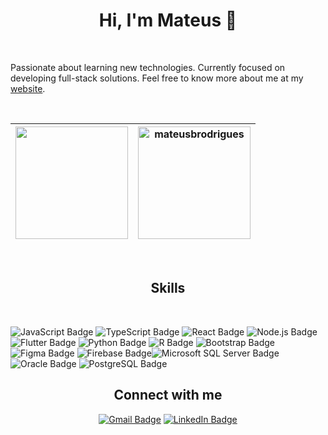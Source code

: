 ### <h1 align="center"> Hi, I'm Mateus 👋 </h1>
<br>

Passionate about learning new technologies. Currently focused on developing full-stack solutions. Feel free to know more about me at my [website](https://mateusb.dev/).

<br>
<div align="center">
  
 |<a href="https://github.com/mateusbrodrigues"> <img src="https://github-readme-stats.vercel.app/api?username=mateusbrodrigues&include_all_commits=true&count_private=true&show_icons=true&line_height=20&title_color=7A7ADB&icon_color=2234AE&text_color=D3D3D3&bg_color=0,000000,130F40" height="180em"/> | <img src="https://github-readme-stats.vercel.app/api/top-langs?username=mateusbrodrigues&show_icons=true&locale=en&layout=compact&line_height=20&title_color=7A7ADB&icon_color=2234AE&text_color=D3D3D3&bg_color=0,000000,130F40" height="180em"  alt="mateusbrodrigues"/> |
| ------------- | ------------- |
 
</div>
 <br>
<h2 align="center">Skills</h2>
<br>

![JavaScript Badge](https://img.shields.io/badge/JavaScript-F7DF1E?logo=javascript&logoColor=000&style=flat) ![TypeScript Badge](https://img.shields.io/badge/TypeScript-3178C6?logo=typescript&logoColor=fff&style=flat) ![React Badge](https://img.shields.io/badge/React-61DAFB?logo=react&logoColor=000&style=flat) ![Node.js Badge](https://img.shields.io/badge/Node.js-393?logo=nodedotjs&logoColor=fff&style=flat) ![Flutter Badge](https://img.shields.io/badge/Flutter-02569B?logo=flutter&logoColor=fff&style=flat) ![Python Badge](https://img.shields.io/badge/Python-3776AB?logo=python&logoColor=fff&style=flat) ![R Badge](https://img.shields.io/badge/R-276DC3?logo=r&logoColor=fff&style=flat) ![Bootstrap Badge](https://img.shields.io/badge/Bootstrap-7952B3?logo=bootstrap&logoColor=fff&style=flat) ![Figma Badge](https://img.shields.io/badge/Figma-F24E1E?logo=figma&logoColor=fff&style=flat) ![Firebase Badge](https://img.shields.io/badge/Firebase-FFCA28?logo=firebase&logoColor=000&style=flat)![Microsoft SQL Server Badge](https://img.shields.io/badge/Microsoft%20SQL%20Server-CC2927?logo=microsoftsqlserver&logoColor=fff&style=flat) ![Oracle Badge](https://img.shields.io/badge/Oracle-F80000?logo=oracle&logoColor=fff&style=flat) ![PostgreSQL Badge](https://img.shields.io/badge/PostgreSQL-4169E1?logo=postgresql&logoColor=fff&style=flat) 
 
<div align="center"> 
<h2>Connect with me</h2>
  <a href = "mailto:mateusborges090@gmail.com"><img src="https://img.shields.io/badge/Gmail-EA4335?logo=gmail&logoColor=white&color=black&style=for-the-badge" alt="Gmail Badge"></a>
  <a href="https://www.linkedin.com/in/mateusbrodrigues" target="_blank"><img src="https://img.shields.io/badge/LinkedIn-0A66C2?logo=linkedin&color=black&logoColor=white&style=for-the-badge" alt="LinkedIn Badge"></a> 
</div>


